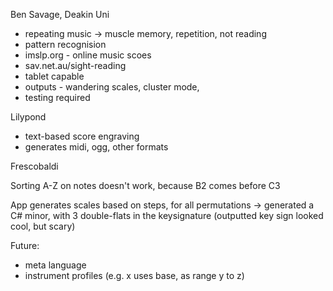 Ben Savage, Deakin Uni

* repeating music -> muscle memory, repetition, not reading
* pattern recognision
* imslp.org - online music scoes
* sav.net.au/sight-reading
 * tablet capable
 * outputs - wandering scales, cluster mode, 
 * testing required

Lilypond 
 * text-based score engraving
 * generates midi, ogg, other formats
 
Frescobaldi

Sorting A-Z on notes doesn't work, because B2 comes before C3

App generates scales based on steps, for all permutations 
 -> generated a C# minor, with 3 double-flats in the keysignature (outputted key sign looked cool, but scary)

Future: 
 * meta language
 * instrument profiles (e.g. x uses base, as range y to z)

